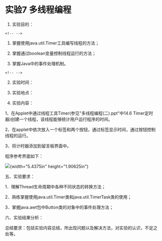 # 实验7 多线程编程

1.  实验目的：

```{=html}
<!-- -->
```
1.  掌握使用java.util.Timer工具编写线程的方法；

2.  掌握通过boolean变量控制线程运行的方法；

3.  掌握Java中的事件处理机制。

```{=html}
<!-- -->
```
2.  实验时间：

3.  实验地点：

4.  实验内容：

1、在Applet中通过线程工具Timer(参见"多线程编程(二).ppt"中14.6 Timer定时器)创建一个线程，该线程能够统计用户运行程序的时间。

2、在applet中依次放入一个标签和两个按钮，通过标签显示时间，通过按钮控制线程的运行。

3、将计时器添加到留言板界面中。

程序参考界面如下：

![](media/image1.jpeg){width="5.4375in" height="1.90625in"}

五、实验要求：

1．理解Thread生命周期中各种不同状态的转换方法；

2．熟练掌握使用java.util.Timer类和java.util.TimerTask类的使用；

3．掌握java.awt包中Button类的对象中的事件处理方法；

六、实验结果分析：

总结要求：包括实验内容总结，所出现问题以及解决方法，对实验的认识，不足之处等。

